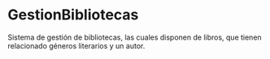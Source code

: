 # GestionBibliotecas
 Sistema de gestión de bibliotecas, las cuales disponen de libros, que tienen relacionado géneros literarios y un autor.
